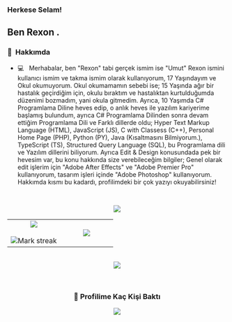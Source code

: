


### Herkese Selam!

## Ben Rexon .

### 📝 &nbsp;Hakkımda

- 💻 &nbsp; Merhabalar, ben "Rexon" tabi gerçek ismim ise "Umut" Rexon ismini kullanıcı ismim ve takma ismim olarak kullanıyorum, 17 Yaşındayım ve Okul okumuyorum. Okul okumamamın sebebi ise; 15 Yaşında ağır bir hastalık geçirdiğim için, okulu bıraktım ve hastalıktan kurtulduğumda düzenimi bozmadım, yani okula gitmedim. Ayrıca, 10 Yaşımda C# Programlama Diline heves edip, o anlık heves ile yazılım kariyerime başlamış bulundum, ayrıca C# Programlama Dilinden sonra devam ettiğim Programlama Dili ve Farklı dillerde oldu; Hyper Text Markup Language (HTML), JavaScript (JS), C with Classess (C++), Personal Home Page (PHP), Python (PY), Java (Kısaltmasını Bilmiyorum.), TypeScript (TS), Structured Query Language (SQL), bu Programlama dili ve Yazılım dillerini biliyorum. Ayrıca Edit & Design konusundada pek bir hevesim var, bu konu hakkında size verebileceğim bilgiler; Genel olarak edit işlerim için "Adobe After Effects" ve "Adobe Premier Pro" kullanıyorum, tasarım işleri içinde "Adobe Photoshop" kullanıyorum. Hakkımda kısmı bu kadardı, profilimdeki bir çok yazıyı okuyabilirsiniz!

<br>

<p  align="center">
<img src="https://user-images.githubusercontent.com/73097560/115834477-dbab4500-a447-11eb-908a-139a6edaec5c.gif"> 
                  
  <br>

  
  
  
<table border="0" align="center">
<tr border="0">
<td width="50%" align="center">
  
  <img  align="center"  src="https://github-readme-stats.vercel.app/api?username=Passengerrr&theme=cobalt&show_icons=true&count_private=true" />
  <br></br>
  <img  title="🔥 Get streak stats for your profile at git.io/streak-stats" alt="Mark streak" src="https://github-readme-streak-stats.herokuapp.com/?user=Passengerrr&theme=dark&hide_border=true" />


  
</td>

<td width="50%" align="center">

  <img  align="center"  src="https://github-readme-stats.anuraghazra1.vercel.app/api/top-langs/?username=Passengerrr&theme=dark&hide_border=true&no-bg=true&no-frame=true&langs_count=10"/>
  
  </td>
</tr>
</table>

<br>







<img src="https://user-images.githubusercontent.com/73097560/115834477-dbab4500-a447-11eb-908a-139a6edaec5c.gif">
</p>  
                                                                                    


<br>
  
<div align=center>
  <h3><b>📍 Profilime Kaç Kişi Baktı</b></h3>
</div>
    
<!-- retro visitor counter -->  
<p align="center" >   
  <img src="https://profile-counter.glitch.me/Passengerrr/count.svg" />  
</p>
   
  

